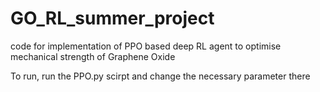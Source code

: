 # GO_RL_summer_project
code for implementation of PPO based deep RL agent to optimise mechanical strength of Graphene Oxide

To run, run the PPO.py scirpt and change the necessary parameter there
